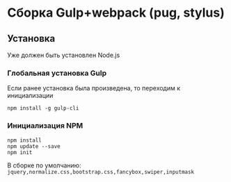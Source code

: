 # Сборка Gulp+webpack (pug, stylus)

## Установка
Уже должен быть установлен Node.js

### Глобальная установка Gulp
Если ранее установка была произведена, то переходим к инициализации
```
npm install -g gulp-cli
```

### Инициализация NPM
```
npm install
npm update --save
npm init
```
В сборке по умолчанию: 
`jquery,normalize.css,bootstrap.css,fancybox,swiper,inputmask`
